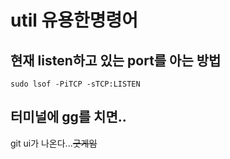 # util 유용한명령어

## 현재 listen하고 있는 port를 아는 방법

```
sudo lsof -PiTCP -sTCP:LISTEN
```

## 터미널에 gg를 치면..

git ui가 나온다...~~굿게임~~
